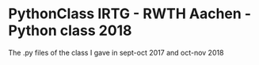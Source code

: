 # PythonClass IRTG - RWTH Aachen - Python class 2018

The .py files of the class I gave in sept-oct 2017 and oct-nov 2018
